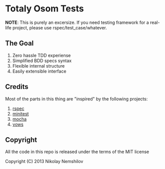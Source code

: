 # Totaly Osom Tests

__NOTE__: This is purely an excersize. If you need testing framework
for a real-life project, please use rspec/test_case/whatever.

## The Goal

1. Zero hassle TDD experiense
2. Simplified BDD specs syntax
3. Flexible internal structure
4. Easily extensible interface


## Credits

Most of the parts in this thing are "inspired" by the following projects:

1. [rspec](https://github.com/rspec/rspec)
2. [minitest](https://github.com/seattlerb/minitest)
3. [mocha](http://visionmedia.github.com/mocha)
4. [vows](http://vowsjs.org)


## Copyright

All the code in this repo is released under the terms of the MIT license

Copyright (C) 2013 Nikolay Nemshilov
